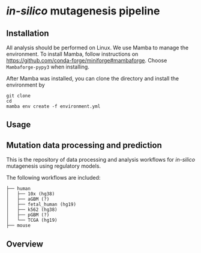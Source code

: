 # *in-silico* mutagenesis pipeline

## Installation

All analysis should be performed on Linux. We use Mamba to manage the environment. To install Mamba, follow instructions on https://github.com/conda-forge/miniforge#mambaforge. Choose `Mambaforge-pypy3` when installing.

After Mamba was installed, you can clone the directory and install the environment by

```{bash}
git clone 
cd 
mamba env create -f environment.yml
```


## Usage

## Mutation data processing and prediction

This is the repository of data processing and analysis workflows for *in-silico* mutagenesis using regulatory models.

The following workflows are included:

```{text}
├── human
│   ├── 10x (hg38)
│   ├── aGBM (?)
│   ├── fetal_human (hg19)
│   ├── k562 (hg38)
│   ├── pGBM (?)
│   └── TCGA (hg19)
├── mouse
```

## Overview
